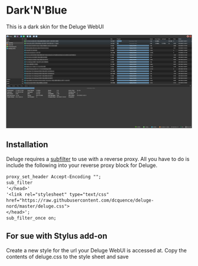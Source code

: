 # Dark'N'Blue
This is a dark skin for the Deluge WebUI

![Dark Theme for Deluge](https://raw.githubusercontent.com/dcquence/DarkNBlue/main/screenshots/deluge_dnb.png)

## Installation
Deluge requires a [subfilter](http://nginx.org/en/docs/http/ngx_http_sub_module.html) to use with a reverse proxy. All you have to do is include the following into your reverse proxy block for Deluge.
```nginx
proxy_set_header Accept-Encoding "";
sub_filter
'</head>'
'<link rel="stylesheet" type="text/css" href="https://raw.githubusercontent.com/dcquence/deluge-nord/master/deluge.css">
</head>';
sub_filter_once on;
```
## For sue with Stylus add-on
Create a new style for the url your Deluge WebUI is accessed at. Copy the contents of deluge.css to the style sheet and save
